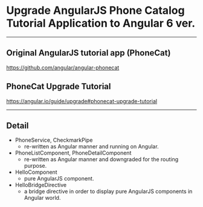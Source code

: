 # Upgrade AngularJS Phone Catalog Tutorial Application to Angular 6 ver.

---

## Original AngularJS tutorial app (PhoneCat)

https://github.com/angular/angular-phonecat

## PhoneCat Upgrade Tutorial

https://angular.io/guide/upgrade#phonecat-upgrade-tutorial

---

## Detail

- PhoneService, CheckmarkPipe
    - re-written as Angular manner and running on Angular.
- PhoneListComponent, PhoneDetailComponent
    - re-written as Angular manner and downgraded for the routing purpose.
- HelloComponent
    - pure AngularJS component.
- HelloBridgeDirective
    - a bridge directive in order to display pure AngularJS components in Angular world.